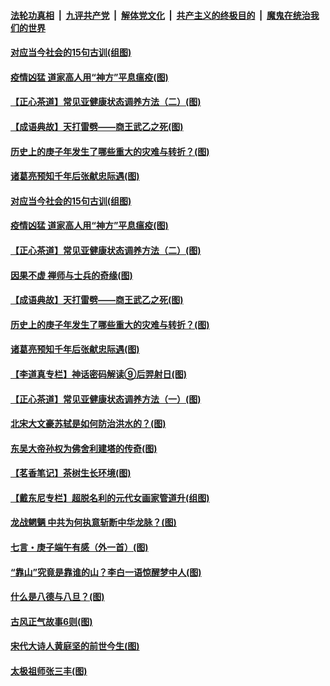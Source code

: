 

####  [法轮功真相](../../../../basic/blob/master/README.md?t=07010731) &nbsp;|&nbsp; [九评共产党](../../../../9ping.md/blob/master/README.md?t=07010731) &nbsp;|&nbsp; [解体党文化](../../../../jtdwh.md/blob/master/README.md?t=07010731)  &nbsp;|&nbsp; [共产主义的终极目的](../../../../gczydzjmd.md/blob/master/README.md?t=07010731) &nbsp;|&nbsp; [魔鬼在统治我们的世界](../../../../mgztzwmdsj.md/blob/master/README.md?t=07010731) 

#### [对应当今社会的15句古训(组图)](../pages/p7/938097.md?t=07010731) 

#### [疫情凶猛 道家高人用“神方”平息瘟疫(图)](../pages/p7/938004.md?t=07010731) 

#### [【正心茶道】常见亚健康状态调养方法（二）(图)](../pages/p7/937559.md?t=07010731) 

#### [【成语典故】天打雷劈——商王武乙之死(图)](../pages/p7/937782.md?t=07010731) 

#### [历史上的庚子年发生了哪些重大的灾难与转折？(图)](../pages/p7/937991.md?t=07010731) 

#### [诸葛亮预知千年后张献忠际遇(图)](../pages/p7/937564.md?t=07010731) 

#### [对应当今社会的15句古训(组图)](../pages/p7/938097.md?t=07010731) 

#### [疫情凶猛 道家高人用“神方”平息瘟疫(图)](../pages/p7/938004.md?t=07010731) 

#### [【正心茶道】常见亚健康状态调养方法（二）(图)](../pages/p7/937559.md?t=07010731) 

#### [因果不虚 禅师与士兵的奇缘(图)](../pages/p7/938092.md?t=07010731) 

#### [【成语典故】天打雷劈——商王武乙之死(图)](../pages/p7/937782.md?t=07010731) 

#### [历史上的庚子年发生了哪些重大的灾难与转折？(图)](../pages/p7/937991.md?t=07010731) 

#### [诸葛亮预知千年后张献忠际遇(图)](../pages/p7/937564.md?t=07010731) 

#### [【李道真专栏】神话密码解读⑨后羿射日(图)](../pages/p7/937560.md?t=07010731) 

#### [【正心茶道】常见亚健康状态调养方法（一）(图)](../pages/p7/937556.md?t=07010731) 

#### [北宋大文豪苏轼是如何防治洪水的？(图)](../pages/p7/937874.md?t=07010731) 

#### [东吴大帝孙权为佛舍利建塔的传奇(图)](../pages/p7/937764.md?t=07010731) 

#### [【茗香笔记】茶树生长环境(图)](../pages/p7/937562.md?t=07010731) 

#### [【戴东尼专栏】超脱名利的元代女画家管道升(组图)](../pages/p7/935043.md?t=07010731) 

#### [龙战魍魉 中共为何执意斩断中华龙脉？(图)](../pages/p7/937761.md?t=07010731) 

#### [七言・庚子端午有感（外一首）(图)](../pages/p7/937763.md?t=07010731) 

#### [“靠山”究竟是靠谁的山？李白一语惊醒梦中人(图)](../pages/p7/937659.md?t=07010731) 

#### [什么是八德与八旦？(图)](../pages/p7/937355.md?t=07010731) 

#### [古风正气故事6则(图)](../pages/p7/936931.md?t=07010731) 

#### [宋代大诗人黄庭坚的前世今生(图)](../pages/p7/937617.md?t=07010731) 

#### [太极祖师张三丰(图)](../pages/p7/937351.md?t=07010731) 

